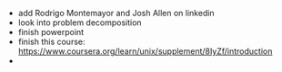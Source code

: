 - add Rodrigo Montemayor and Josh Allen on linkedin
- look into problem decomposition
- finish powerpoint
- finish this course: https://www.coursera.org/learn/unix/supplement/8IyZf/introduction
- 